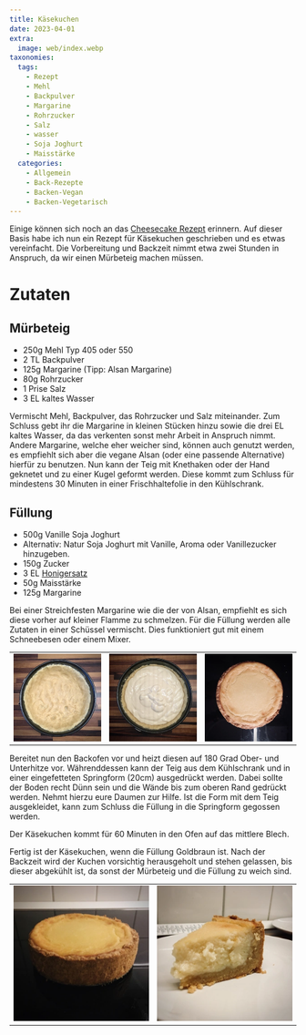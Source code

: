 ```yaml
---
title: Käsekuchen
date: 2023-04-01
extra:
  image: web/index.webp
taxonomies:
  tags:
    - Rezept
    - Mehl
    - Backpulver
    - Margarine
    - Rohrzucker
    - Salz
    - wasser
    - Soja Joghurt
    - Maisstärke
  categories:
    - Allgemein
    - Back-Rezepte
    - Backen-Vegan
    - Backen-Vegetarisch
---
```


Einige können sich noch an das [Cheesecake Rezept](/articles/american-cheesecake-style-2018-12-04/) erinnern. 
Auf dieser Basis habe ich nun ein Rezept für Käsekuchen geschrieben und es etwas vereinfacht. Die Vorbereitung und Backzeit nimmt etwa zwei Stunden in Anspruch, da wir einen Mürbeteig machen müssen.

<!-- more -->

# Zutaten

## Mürbeteig
* 250g Mehl Typ 405 oder 550
* 2 TL Backpulver
* 125g Margarine (Tipp: Alsan Margarine)
* 80g Rohrzucker
* 1 Prise Salz
* 3 EL kaltes Wasser

Vermischt Mehl, Backpulver, das Rohrzucker und Salz miteinander. Zum Schluss gebt ihr die Margarine in kleinen Stücken hinzu sowie die drei EL kaltes Wasser, da das verkenten sonst mehr Arbeit in Anspruch nimmt. 
Andere Margarine, welche eher weicher sind, können auch genutzt werden, es empfiehlt sich aber die vegane Alsan (oder eine passende Alternative) hierfür zu benutzen.
Nun kann der Teig mit Knethaken oder der Hand geknetet und zu einer Kugel geformt werden. Diese kommt zum Schluss für mindestens 30 Minuten in einer Frischhaltefolie in den Kühlschrank.

## Füllung
* 500g Vanille Soja Joghurt 
* Alternativ: Natur Soja Joghurt mit Vanille, Aroma oder Vanillezucker hinzugeben.
* 150g Zucker 
* 3 EL [Honigersatz](/articles/loewenzahn-sirup-2019-04-22/)
* 50g Maisstärke
* 125g Margarine

Bei einer Streichfesten Margarine wie die der von Alsan, empfiehlt es sich diese vorher auf kleiner Flamme zu schmelzen.
Für die Füllung werden alle Zutaten in einer Schüssel vermischt. Dies funktioniert gut mit einem Schneebesen oder einem Mixer.

||||
:---:|:---:|:---:
[![Springform mit Mürbeteig ausgekleidet auf einer hölzener Arbeitsplatte](web/IMG_1306-thumb.webp)](web/IMG_1306.webp)|[![Sprintform mit Müberteig und Füllung auf einer hölzener Arbeitsplatte](web/IMG_1308-thumb.webp)](web/IMG_1308.webp)|[![Käsekuchen auf einer Herdplatte von oben fotografiert](web/IMG_1309-thumb.webp)](web/IMG_1309.webp)

Bereitet nun den Backofen vor und heizt diesen auf 180 Grad Ober- und Unterhitze vor.
Währenddessen kann der Teig aus dem Kühlschrank und in einer eingefetteten Springform (20cm) ausgedrückt werden. 
Dabei sollte der Boden recht Dünn sein und die Wände bis zum oberen Rand gedrückt werden. Nehmt hierzu eure Daumen zur Hilfe.
Ist die Form mit dem Teig ausgekleidet, kann zum Schluss die Füllung in die Springform gegossen werden. 

Der Käsekuchen kommt für 60 Minuten in den Ofen auf das mittlere Blech. 

Fertig ist der Käsekuchen, wenn die Füllung Goldbraun ist.
Nach der Backzeit wird der Kuchen vorsichtig herausgeholt und stehen gelassen, bis dieser abgekühlt ist, da sonst der Mürbeteig und die Füllung zu weich sind.

|||
:---:|:---:
[![Käsekuchen von der Seite fotografiert. Am meisten zu sehen is der Teig.](web/IMG_1310-thumb.webp)](web/IMG_1310.webp)|[![Stück eines Käsekuchens auf einem Teller](web/IMG_1321-thumb.webp)](web/IMG_1321.webp)

